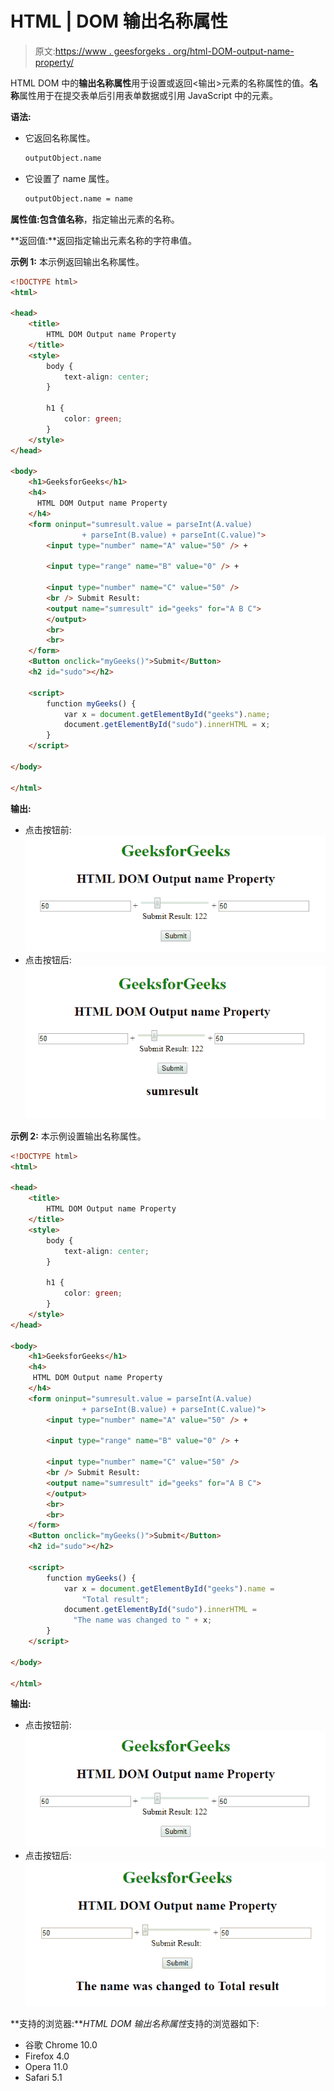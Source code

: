 # HTML | DOM 输出名称属性

> 原文:[https://www . geesforgeks . org/html-DOM-output-name-property/](https://www.geeksforgeeks.org/html-dom-output-name-property/)

HTML DOM 中的**输出名称属性**用于设置或返回<输出>元素的名称属性的值。**名称**属性用于在提交表单后引用表单数据或引用 JavaScript 中的元素。

**语法:**

*   它返回名称属性。

    ```html
    outputObject.name 
    ```

*   它设置了 name 属性。

    ```html
    outputObject.name = name 
    ```

**属性值:**包含值**名称**，指定输出元素的名称。

**返回值:**返回指定输出元素名称的字符串值。

**示例 1:** 本示例返回输出名称属性。

```html
<!DOCTYPE html>
<html>

<head>
    <title>
        HTML DOM Output name Property
    </title>
    <style>
        body {
            text-align: center;
        }

        h1 {
            color: green;
        }
    </style>
</head>

<body>
    <h1>GeeksforGeeks</h1>
    <h4> 
      HTML DOM Output name Property 
    </h4>
    <form oninput="sumresult.value = parseInt(A.value) 
                + parseInt(B.value) + parseInt(C.value)">
        <input type="number" name="A" value="50" /> +

        <input type="range" name="B" value="0" /> +

        <input type="number" name="C" value="50" />
        <br /> Submit Result:
        <output name="sumresult" id="geeks" for="A B C">
        </output>
        <br>
        <br>
    </form>
    <Button onclick="myGeeks()">Submit</Button>
    <h2 id="sudo"></h2>

    <script>
        function myGeeks() {
            var x = document.getElementById("geeks").name;
            document.getElementById("sudo").innerHTML = x;
        }
    </script>

</body>

</html>
```

**输出:**

*   点击按钮前:
    ![](img/93f421a604a27a5c36be33a0b7b69afa.png)
*   点击按钮后:
    ![](img/3a7d8f4de9d09106495c1e49bd47ce86.png)

**示例 2:** 本示例设置输出名称属性。

```html
<!DOCTYPE html>
<html>

<head>
    <title>
        HTML DOM Output name Property
    </title>
    <style>
        body {
            text-align: center;
        }

        h1 {
            color: green;
        }
    </style>
</head>

<body>
    <h1>GeeksforGeeks</h1>
    <h4> 
     HTML DOM Output name Property 
    </h4>
    <form oninput="sumresult.value = parseInt(A.value) 
                + parseInt(B.value) + parseInt(C.value)">
        <input type="number" name="A" value="50" /> +

        <input type="range" name="B" value="0" /> +

        <input type="number" name="C" value="50" />
        <br /> Submit Result:
        <output name="sumresult" id="geeks" for="A B C">
        </output>
        <br>
        <br>
    </form>
    <Button onclick="myGeeks()">Submit</Button>
    <h2 id="sudo"></h2>

    <script>
        function myGeeks() {
            var x = document.getElementById("geeks").name =
                "Total result";
            document.getElementById("sudo").innerHTML =
              "The name was changed to " + x;
        }
    </script>

</body>

</html>
```

**输出:**

*   点击按钮前:
    ![](img/93f421a604a27a5c36be33a0b7b69afa.png)
*   点击按钮后:
    ![](img/7d5a2f8234e53265b46a8d8037148e53.png)

**支持的浏览器:***HTML DOM 输出名称属性*支持的浏览器如下:

*   谷歌 Chrome 10.0
*   Firefox 4.0
*   Opera 11.0
*   Safari 5.1